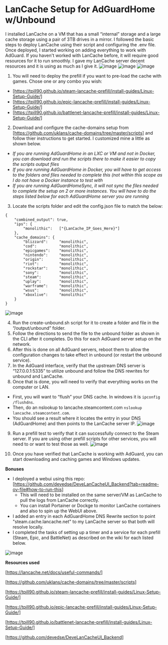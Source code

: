 # **LanCache Setup for AdGuardHome w/Unbound**

I installed LanCache on a VM that has a small “internal” storage and a large cache storage using a pair of 3TB drives in a mirror. I followed the basic steps to deploy LanCache using their script and configuring the .env file. Once deployed, I started working on adding everything to work with AdGuard. If you haven't worked with LanCache before, it will require good resources for it to run smoothly. I gave my LanCache server decent resources and it is using as much as I give it.
![image](https://github.com/user-attachments/assets/bd0487ff-5e1b-4351-a6c1-9dbfa6d806bb)
![image](https://github.com/user-attachments/assets/df755e0c-afe8-4a38-8f7c-182a78e27ac5)
![image](https://github.com/user-attachments/assets/4ca38af1-7582-44f1-818f-f38673b4691a)

1. You will need to deploy the prefill if you want to pre-load the cache with games. Chose one or any combo you wish:
  - [https://tpill90.github.io/steam-lancache-prefill/install-guides/Linux-Setup-Guide/]
  - [https://tpill90.github.io/epic-lancache-prefill/install-guides/Linux-Setup-Guide/]
  - [https://tpill90.github.io/battlenet-lancache-prefill/install-guides/Linux-Setup-Guide/]
2. Download and configure the cache-domains setup from [https://github.com/uklans/cache-domains/tree/master/scripts] and follow thier instructions to get started. I customized mine a little as shown below.
  - *If you are running AdGuardHome in an LXC or VM and not in Docker, you can download and run the scripts there to make it easier to copy the scripts output files*
  - *If you are running AdGuardHome in Docker, you will have to get access to the folders and files needed to complete this (not within this scope as I do not have a Docker instance to test with*
  - *If you are running AdGuardHomeSync, it will not sync the files needed to complete the setup on 2 or more instances. You will have to do the steps listed below for each AdGuardHome server you are running*
3. Locate the scripts folder and edit the config.json file to match the below:

```
{
    "combined_output": true,
    "ips": {
        "monolithic":   ["{LanCache_IP_Goes_Here}"]
    },
    "cache_domains": {
        "blizzard":     "monolithic",
        "cod":          "monolithic",
        "epicgames":    "monolithic",
        "nintendo":     "monolithic",
        "origin":       "monolithic",
        "riot":         "monolithic",
        "rockstar":     "monolithic",
        "sony":         "monolithic",
        "steam":        "monolithic",
        "uplay":        "monolithic",
        "warframe":     "monolithic",
        "wsus":         "monolithic",
        "xboxlive":     "monolithic"
    }
}
```

![image](https://github.com/user-attachments/assets/1e40ac9b-cd64-4198-87ab-d12eb6fb4b3c)

4. Run the create-unbound.sh script for it to create a folder and file in the “/output/unbound” folder.
5. Follow the directions to send the file to the unbound folder as shown in the CLI after it completes. Do this for each AdGuard server setup on the network.
6. After this is done on all AdGuard servers, reboot them to allow the configuration changes to take effect in unbound (or restart the unbound service).
7. In the AdGuard interface, verify that the upstream DNS server is “127.0.0.1:5335” to utilize unbound and follow the DNS rewrites for unbound and LanCache.
8. Once that is done, you will need to verify that everything works on the computer or LAN.
  - First, you will want to “flush” your DNS cache. In windows it is `ipconfig /flushdns`.
  - Then, do an nslookup to lancache.steamcontent.com `nslookup lancache.steamcontent.com`.
  - You should see a result where it locates the entry in your DNS (AdGuardHome) and then points to the LanCache server IP.
    ![image](https://github.com/user-attachments/assets/0ccbeb5b-3fba-4ccc-a00a-3f96132218c7)


9. Run a prefill test to verify that it can successfully connect to the Steam server. If you are using other prefill scripts for other services, you will need to or want to test those as well.
  ![image](https://github.com/user-attachments/assets/c2aafec2-f32b-49af-9505-a187f820550f)

10. Once you have verified that LanCache is working with AdGuard, you can start downloading and caching games and Windows updates.



**Bonuses**

- I deployed a webui using this repo: [https://github.com/devedse/DeveLanCacheUI_Backend?tab=readme-ov-file#how-to-run-this]
  - This will need to be installed on the same server/VM as LanCache to pull the logs from LanCache correctly.
  - You can install Portainer or Dockge to monitor LanCache containers and also to spin up the WebUI above.
- I added an entry in each AdGuardHome DNS Rewrite section to point "steam.cache.lancache.net" to my LanCache server so that both will resolve locally.
- I completed the tasks of setting up a timer and a service for each prefill (Steam, Epic, and BattleNet) as described on the wiki for each listed below.

![image](https://github.com/user-attachments/assets/100f47a4-fd22-43f4-b510-09118916a380)

**Resources used**

[https://lancache.net/docs/useful-commands/]

[https://github.com/uklans/cache-domains/tree/master/scripts]

[https://tpill90.github.io/steam-lancache-prefill/install-guides/Linux-Setup-Guide/]

[https://tpill90.github.io/epic-lancache-prefill/install-guides/Linux-Setup-Guide/]

[https://tpill90.github.io/battlenet-lancache-prefill/install-guides/Linux-Setup-Guide/]

[https://github.com/devedse/DeveLanCacheUI_Backend]
